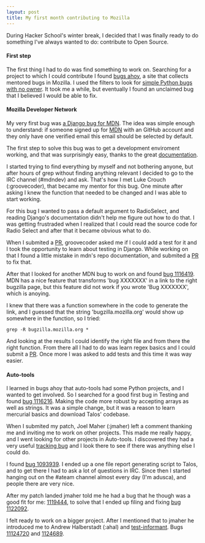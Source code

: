 ```yaml
---
layout: post
title: My first month contributing to Mozilla
---
```


During Hacker School's winter break, I decided that I was finally ready to do something I've always wanted to do: contribute to Open Source. 

#### First step

The first thing I had to do was find something to work on. Searching for a project to which I could contribute I found [bugs ahoy](http://www.joshmatthews.net/bugsahoy/), a site that collects mentored bugs in Mozilla. I used the filters to look for [simple Python bugs with no owner](http://www.joshmatthews.net/bugsahoy/?py=1&unowned=1&simple=1). It took me a while, but eventually I found an unclaimed bug that I believed I would be able to fix.

#### Mozilla Developer Network

My very first bug was [a Django bug for MDN](https://bugzilla.mozilla.org/show_bug.cgi?id=1052195). The idea was simple enough to understand: if someone signed up for [MDN](https://developer.mozilla.org/en-US/) with an GitHub account and they only have one verified email this email should be selected by default.

The first step to solve this bug was to get a development enviroment working, and that was surprisingly easy, thanks to the great [documentation](http://kuma.readthedocs.org/en/latest/installation-vagrant.html).

I started trying to find everything by myself and not bothering anyone, but after hours of grep without finding anything relevant I decided to go to the IRC channel (#mdndev) and ask. That's how I met Luke Crouch (:groovecoder), that became my mentor for this bug. One minute after asking I knew the function that needed to be changed and I was able to start working. 

For this bug I wanted to pass a default argument to RadioSelect, and reading Django's documentation didn't help me figure out how to do that. I was getting frustraded when I realized that I could read the source code for Radio Select and after that it became obvious what to do. 

When I submited a [PR](https://github.com/mozilla/kuma/pull/2976), groovecoder asked me if I could add a test for it and I took the opportunity to learn about testing in Django. While working on that I found a little mistake in mdn's repo documentation, and submited a [PR](https://github.com/mozilla/kuma/pull/2977) to fix that. 

After that I looked for another MDN bug to work on and found [bug 1116419](https://bugzilla.mozilla.org/show_bug.cgi?id=1116419). MDN has a nice feature that transforms 'bug XXXXXXX' in a link to the right bugzilla page, but this feature did not work if you wrote 'Bug XXXXXXX', which is anoying.

I knew that there was a function somewhere in the code to generate the link, and I guessed that the string 'bugzilla.mozilla.org' would show up somewhere in the function, so I tried:

```
grep -R bugzilla.mozilla.org *
```

And looking at the results I could identify the right file and from there the right function. From there all I had to do was learn regex basics and I could submit a [PR](https://github.com/mozilla/kuma/pull/2982). Once more I was asked to add tests and this time it was way easier.

#### Auto-tools

I learned in bugs ahoy that auto-tools had some Python projects, and I wanted to get involved. So I searched for a good first bug in Testing and found [bug 1116216](https://bugzilla.mozilla.org/show_bug.cgi?id=1116216). Making the code more robust by accepting arrays as well as strings. It was a simple change, but it was a reason to learn mercurial basics and download Talos' codebase. 

When I submited my patch, Joel Maher (:jmaher) left a comment thanking me and inviting me to work on other projects. This made me really happy, and I went looking for other projects in Auto-tools. I discovered they had a very useful [tracking bug](https://bugzilla.mozilla.org/show_bug.cgi?id=1088251) and I look there to see if there was anything else I could do.

I found [bug 1093939](https://bugzilla.mozilla.org/show_bug.cgi?id=1093939). I ended up a one file report generating script to Talos, and to get there I had to ask a lot of questions in IRC. Since then I started hanging out on the #ateam channel almost every day (I'm adusca), and people there are very nice. 

After my patch landed jmaher told me he had a bug that he though was a good fit for me: [1119444](https://bugzilla.mozilla.org/show_bug.cgi?id=1119444), to solve that I ended up filing and fixing [bug 1122092](https://bugzilla.mozilla.org/show_bug.cgi?id=1122092).

I felt ready to work on a bigger project. After I mentioned that to jmaher he introduced me to Andrew Halberstadt (:ahal) and [test-informant](http://brasstacks.mozilla.com/testreports/daily/latest.informant-report.html). Bugs [11124720](https://bugzilla.mozilla.org/show_bug.cgi?id=1124720) and [1124689](https://bugzilla.mozilla.org/show_bug.cgi?id=1124689).
